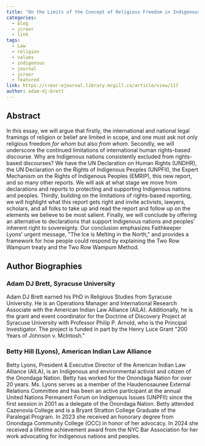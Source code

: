 ```yaml
---
title: "On the Limits of the Concept of Religious Freedom in Indigenous Communities"
categories:
  - blog
  - jcreor
  - link
tags:
  - Law
  - religion
  - values
  - indigenous
  - journal
  - jcreor
  - featured
link: https://creor-ejournal.library.mcgill.ca/article/view/117
author: adam-dj-brett
---
```

Abstract
--------

In this essay, we will argue that firstly, the international and national legal framings of religion or belief are limited in scope, and one must ask not only religious freedom *for whom* but also *from whom*. Secondly, we will underscore the continued limitations of international human rights-based discourse. Why are Indigenous nations consistently excluded from rights-based discourses? We have the UN Declaration on Human Rights (UNDHR), the UN Declaration on the Rights of Indigenous Peoples (UNPFII), the Expert Mechanism on the Rights of Indigenous Peoples (EMRIP), this new report, and so many other reports. We will ask at what stage we move from declarations and reports to protecting and supporting Indigenous nations and peoples. Thirdly, building on the limitations of rights-based reporting, we will highlight what this report gets right and invite activists, lawyers, scholars, and all folks to take up and read the report and follow up on the elements we believe to be most salient. Finally, we will conclude by offering an alternative to declarations that support Indigenous nations and peoples' inherent right to sovereignty. Our conclusion emphasizes Faithkeeper Lyons' urgent message, "The Ice is Melting in the North," and provides a framework for how people could respond by explaining the Two Row Wampum treaty and the Two Row Wampum Method.

Author Biographies
------------------

### Adam DJ Brett, Syracuse University

Adam DJ Brett earned his PhD in Religious Studies from Syracuse University. He is an Operations Manager and International Research Associate with the American Indian Law Alliance (AILA). Additionally, he is the grant and event coordinator for the Doctrine of Discovery Project at Syracuse University with Professor Philip P. Arnold, who is the Principal Investigator. The project is funded in part by the Henry Luce Grant "200 Years of Johnson v. McIntosh."

### Betty Hill (Lyons), American Indian Law Alliance

Betty Lyons, President & Executive Director of the American Indian Law Alliance (AILA), is an Indigenous and environmental activist and citizen of the Onondaga Nation. Betty has worked for the Onondaga Nation for over 20 years. Ms. Lyons serves as a member of the Haudenosaunee External Relations Committee and has been an active participant at the annual United Nations Permanent Forum on Indigenous Issues (UNPFII) since the first session in 2001 as a delegate of the Onondaga Nation. Betty attended Cazenovia College and is a Bryant Stratton College Graduate of the Paralegal Program. In 2023 she received an honorary degree from Onondaga Community College (OCC) in honor of her advocacy. In 2024 she received a lifetime achievement award from the NYC Bar Association for her work advocating for Indigenous nations and peoples.